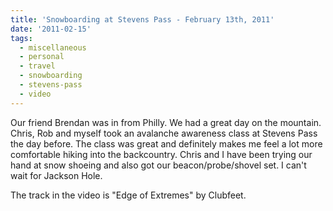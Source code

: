 ```yaml
---
title: 'Snowboarding at Stevens Pass - February 13th, 2011'
date: '2011-02-15'
tags:
  - miscellaneous
  - personal
  - travel
  - snowboarding
  - stevens-pass
  - video
---
```


Our friend Brendan was in from Philly. We had a great day on the mountain. Chris, Rob and myself took an avalanche awareness class at Stevens Pass the day before. The class was great and definitely makes me feel a lot more comfortable hiking into the backcountry. Chris and I have been trying our hand at snow shoeing and also got our beacon/probe/shovel set. I can't wait for Jackson Hole.

The track in the video is "Edge of Extremes" by Clubfeet.
